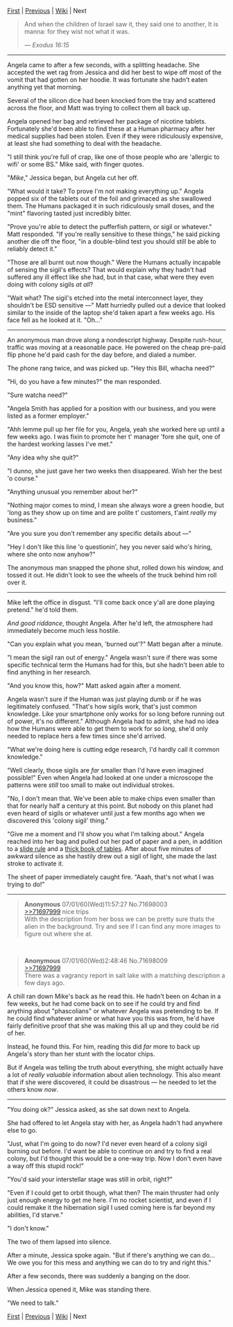 [First][first] | [Previous][prev] | [Wiki][wiki] | Next

> And when the children of Israel saw it, they said one to another, It is manna: for they wist not what it was.
> 
> _&mdash; Exodus 16:15_

--------

Angela came to after a few seconds, with a splitting headache.
She accepted the wet rag from Jessica and did her best to wipe off most of the vomit that had gotten on her hoodie.
It was fortunate she hadn't eaten anything yet that morning.

Several of the silicon dice had been knocked from the tray and scattered across the floor, and Matt was trying to collect them all back up.

Angela opened her bag and retrieved her package of nicotine tablets.
Fortunately she'd been able to find these at a Human pharmacy after her medical supplies had been stolen.
Even if they were ridiculously expensive, at least she had something to deal with the headache.

"I still think you're full of crap, like one of those people who are 'allergic to wifi' or some BS." Mike said, with finger quotes.

"_Mike_," Jessica began, but Angela cut her off.

"What would it take? To prove I'm not making everything up."
Angela popped six of the tablets out of the foil and grimaced as she swallowed them.
The Humans packaged it in such ridiculously small doses, and the "mint" flavoring tasted just incredibly bitter.

"Prove you're able to detect the pufferfish pattern, or sigil or whatever." Matt responded.
"If you're really sensitive to these things," he said picking another die off the floor, "in a double-blind test you should still be able to reliably detect it."

"Those are all burnt out now though."
Were the Humans actually incapable of sensing the sigil's effects?
That would explain why they hadn't had suffered any ill effect like she had, but in that case, what were they even doing with colony sigils _at all_?

"Wait what? The sigil's etched into the metal interconnect layer, they shouldn't be ESD sensitive &mdash;"
Matt hurriedly pulled out a device that looked similar to the inside of the laptop she'd taken apart a few weeks ago.
His face fell as he looked at it. "Oh..."

--------

An anonymous man drove along a nondescript highway.
Despite rush-hour, traffic was moving at a reasonable pace.
He powered on the cheap pre-paid flip phone he'd paid cash for the day before, and dialed a number.

The phone rang twice, and was picked up. "Hey this Bill, whacha need?"

"Hi, do you have a few minutes?" the man responded.

"Sure watcha need?"

"Angela Smith has applied for a position with our business, and you were listed as a former employer."

"Ahh lemme pull up her file for you, Angela, yeah she worked here up until a few weeks ago.
I was fixin to promote her t' manager 'fore she quit, one of the hardest working lasses I've met."

"Any idea why she quit?"

"I dunno, she just gave her two weeks then disappeared. Wish her the best 'o course."

"Anything unusual you remember about her?"

"Nothing major comes to mind, I mean she always wore a green hoodie, but 'long as they show up on time and are polite t' customers, t'aint _really_ my business."

"Are you sure you don't remember any specific details about &mdash;" 

"Hey I don't like this line 'o questionin', hey you never said who's hiring, where she onto now anyhow?"

The anonymous man snapped the phone shut, rolled down his window, and tossed it out.
He didn't look to see the wheels of the truck behind him roll over it.

--------

Mike left the office in disgust. "I'll come back once y'all are done playing pretend." he'd told them.

_And good riddance_, thought Angela. After he'd left, the atmosphere had immediately become much less hostile.

"Can you explain what you mean, 'burned out'?" Matt began after a minute.

"I mean the sigil ran out of energy." Angela wasn't sure if there was some specific technical term the Humans had for this, but she hadn't been able to find anything in her research.

"And you know this, how?" Matt asked again after a moment.

Angela wasn't sure if the Human was just playing dumb or if he was legitimately confused.
"That's how sigils work, that's just common knowledge.
Like your smartphone only works for so long before running out of power, it's no different."
Although Angela had to admit, she had no idea how the Humans were able to get them to work for so _long_, she'd only needed to replace hers a few times since she'd arrived.

"What we're doing here is cutting edge research, I'd hardly call it common knowledge."

"Well clearly, those sigils are _far_ smaller than I'd have even imagined possible!"
Even when Angela had looked at one under a microscope the patterns were _still_ too small to make out individual strokes.

"No, I don't mean that.
We've been able to make chips even smaller than that for nearly half a century at this point.
But nobody on this planet had even heard of sigils or whatever until just a few months ago when we discovered this 'colony sigil' thing."

"Give me a moment and I'll show you what I'm talking about."
Angela reached into her bag and pulled out her pad of paper and a pen, in addition to a [slide rule][sliderule] and a [thick book of tables][mathtable].
After about five minutes of awkward silence as she hastily drew out a sigil of light, she made the last stroke to activate it.

The sheet of paper immediately caught fire.
"Aaah, that's not what I was trying to do!"

--------

> **Anonymous** 07/01/60(Wed)11:57:27 No.71698003  
> [>>71697999](http://boards.4chan.org/sci/71696998#p71697999) nice trips  
> With the description from her boss we can be pretty sure thats the alien in the background.
> Try and see if I can find any more images to figure out where she at.

&nbsp;  
> **Anonymous** 07/01/60(Wed)2:48:46 No.71698009  
> [>>71697999](http://boards.4chan.org/sci/71696998#p71697999)  
> There was a vagrancy report in salt lake with a matching description a few days ago.

A chill ran down Mike's back as he read this.
He hadn't been on 4chan in a few weeks, but he had come back on to see if he could try and find anything about "phascolians" or whatever Angela was pretending to be.
If he could find whatever anime or what have you this was from, he'd have fairly definitive proof that she was making this all up and they could be rid of her.

Instead, he found this.
For him, reading this did _far_ more to back up Angela's story than her stunt with the locator chips.

But if Angela was telling the truth about everything, she might actually have a lot of _really valuable_ information about alien technology.
This also meant that if she were discovered, it could be disastrous &mdash; he needed to let the others know _now_.

--------

"You doing ok?" Jessica asked, as she sat down next to Angela.

She had offered to let Angela stay with her, as Angela hadn't had anywhere else to go.

"Just, what I'm going to do now?
I'd never even heard of a colony sigil burning out before.
I'd want be able to continue on and try to find a real colony, but I'd thought this would be a one-way trip.
Now I don't even have a way off this stupid rock!"

"You'd said your interstellar stage was still in orbit, right?"

"Even if I could get to orbit though, what then?
The main thruster had only just enough energy to get me here.
I'm no rocket scientist, and even if I could remake it the hibernation sigil I used coming here is far beyond my abilities, I'd starve."

"I don't know."

The two of them lapsed into silence.

After a minute, Jessica spoke again.
"But if there's anything we can do...
We owe you for this mess and anything we can do to try and right this."

After a few seconds, there was suddenly a banging on the door.

When Jessica opened it, Mike was standing there.

"We need to talk."

[sliderule]: //en.wikipedia.org/wiki/Slide_rule
[mathtable]: //en.wikipedia.org/wiki/Mathematical_table


[First][first] | [Previous][prev] | [Wiki][wiki] | Next

[first]: //www.reddit.com/r/HFY/comments/7iqrcn/wheels_within_wheels/
[prev]: //www.reddit.com/r/HFY/comments/7jqwyo/wheels_within_wheels_anon/
[wiki]: //www.reddit.com/r/HFY/wiki/series/wheels_within_wheels
